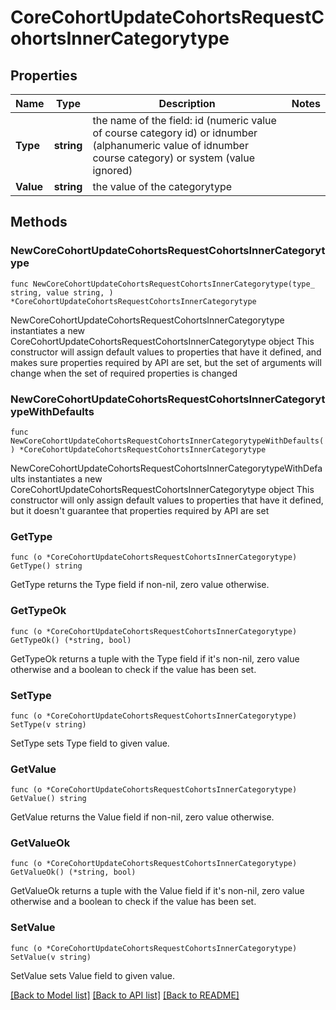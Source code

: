 # CoreCohortUpdateCohortsRequestCohortsInnerCategorytype

## Properties

Name | Type | Description | Notes
------------ | ------------- | ------------- | -------------
**Type** | **string** | the name of the field: id (numeric value                                         of course category id) or idnumber (alphanumeric value of idnumber course category)                                         or system (value ignored) | 
**Value** | **string** | the value of the categorytype | 

## Methods

### NewCoreCohortUpdateCohortsRequestCohortsInnerCategorytype

`func NewCoreCohortUpdateCohortsRequestCohortsInnerCategorytype(type_ string, value string, ) *CoreCohortUpdateCohortsRequestCohortsInnerCategorytype`

NewCoreCohortUpdateCohortsRequestCohortsInnerCategorytype instantiates a new CoreCohortUpdateCohortsRequestCohortsInnerCategorytype object
This constructor will assign default values to properties that have it defined,
and makes sure properties required by API are set, but the set of arguments
will change when the set of required properties is changed

### NewCoreCohortUpdateCohortsRequestCohortsInnerCategorytypeWithDefaults

`func NewCoreCohortUpdateCohortsRequestCohortsInnerCategorytypeWithDefaults() *CoreCohortUpdateCohortsRequestCohortsInnerCategorytype`

NewCoreCohortUpdateCohortsRequestCohortsInnerCategorytypeWithDefaults instantiates a new CoreCohortUpdateCohortsRequestCohortsInnerCategorytype object
This constructor will only assign default values to properties that have it defined,
but it doesn't guarantee that properties required by API are set

### GetType

`func (o *CoreCohortUpdateCohortsRequestCohortsInnerCategorytype) GetType() string`

GetType returns the Type field if non-nil, zero value otherwise.

### GetTypeOk

`func (o *CoreCohortUpdateCohortsRequestCohortsInnerCategorytype) GetTypeOk() (*string, bool)`

GetTypeOk returns a tuple with the Type field if it's non-nil, zero value otherwise
and a boolean to check if the value has been set.

### SetType

`func (o *CoreCohortUpdateCohortsRequestCohortsInnerCategorytype) SetType(v string)`

SetType sets Type field to given value.


### GetValue

`func (o *CoreCohortUpdateCohortsRequestCohortsInnerCategorytype) GetValue() string`

GetValue returns the Value field if non-nil, zero value otherwise.

### GetValueOk

`func (o *CoreCohortUpdateCohortsRequestCohortsInnerCategorytype) GetValueOk() (*string, bool)`

GetValueOk returns a tuple with the Value field if it's non-nil, zero value otherwise
and a boolean to check if the value has been set.

### SetValue

`func (o *CoreCohortUpdateCohortsRequestCohortsInnerCategorytype) SetValue(v string)`

SetValue sets Value field to given value.



[[Back to Model list]](../README.md#documentation-for-models) [[Back to API list]](../README.md#documentation-for-api-endpoints) [[Back to README]](../README.md)


